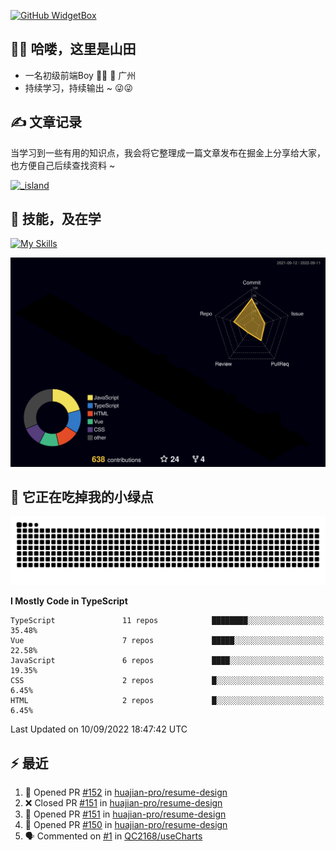 [![GitHub WidgetBox](https://github-widgetbox.vercel.app/api/profile?username=qc2168&data=followers,repositories,stars,commits)](https://github.com/qc2168/github-widgetbox)

## 🙋‍♂️ 哈喽，这里是山田

- 一名初级前端Boy 👨‍💻 📍 广州
- 持续学习，持续输出 ~ 😜😜

## ✍️ 文章记录
当学习到一些有用的知识点，我会将它整理成一篇文章发布在掘金上分享给大家，也方便自己后续查找资料 ~

[![_island](https://lf3-cdn-tos.bytescm.com/obj/static/xitu_juejin_web/e08da34488b114bd4c665ba2fa520a31.svg)
](https://juejin.cn/user/2858385965322935/posts)

## 🚀 技能，及在学

[![My Skills](https://skillicons.dev/icons?i=vite,tailwind,vue,react,electron,webpack,nodejs,php,wasm,python)](https://github.com/qc2168)


![rainbow gif](https://raw.githubusercontent.com/QC2168/QC2168/10a652e4104dbb81e7061e7e21978732b4271878/profile-3d-contrib/profile-night-rainbow.svg)




## 🐍 它正在吃掉我的小绿点

![snake gif](https://raw.githubusercontent.com/QC2168/QC2168/77e198e28fb66a14643e4e58f5b713c0cc565cfd/github-contribution-grid-snake-dark.svg)

<!--START_SECTION:waka-->
**I Mostly Code in TypeScript** 

```text
TypeScript               11 repos            ████████░░░░░░░░░░░░░░░░░   35.48% 
Vue                      7 repos             █████░░░░░░░░░░░░░░░░░░░░   22.58% 
JavaScript               6 repos             ████░░░░░░░░░░░░░░░░░░░░░   19.35% 
CSS                      2 repos             █░░░░░░░░░░░░░░░░░░░░░░░░   6.45% 
HTML                     2 repos             █░░░░░░░░░░░░░░░░░░░░░░░░   6.45%

```



 Last Updated on 10/09/2022 18:47:42 UTC
<!--END_SECTION:waka-->


## ⚡ 最近
<!--START_SECTION:activity-->
1. 💪 Opened PR [#152](https://github.com/huajian-pro/resume-design/pull/152) in [huajian-pro/resume-design](https://github.com/huajian-pro/resume-design)
2. ❌ Closed PR [#151](https://github.com/huajian-pro/resume-design/pull/151) in [huajian-pro/resume-design](https://github.com/huajian-pro/resume-design)
3. 💪 Opened PR [#151](https://github.com/huajian-pro/resume-design/pull/151) in [huajian-pro/resume-design](https://github.com/huajian-pro/resume-design)
4. 💪 Opened PR [#150](https://github.com/huajian-pro/resume-design/pull/150) in [huajian-pro/resume-design](https://github.com/huajian-pro/resume-design)
5. 🗣 Commented on [#1](https://github.com/QC2168/useCharts/issues/1) in [QC2168/useCharts](https://github.com/QC2168/useCharts)
<!--END_SECTION:activity-->